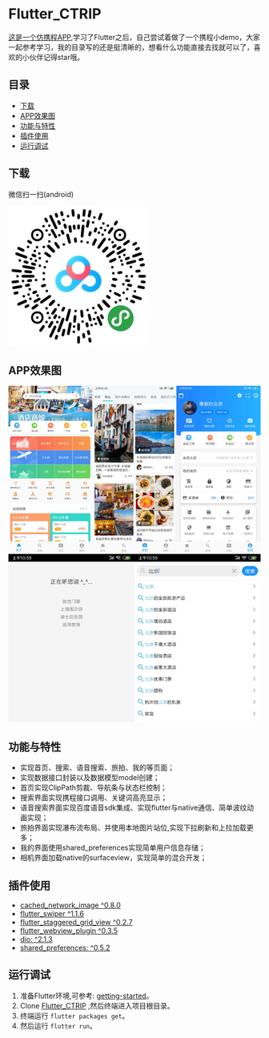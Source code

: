 # Flutter_CTRIP

[这是一个仿携程APP](https://coding.imooc.com/class/321.html),学习了Flutter之后，自己尝试着做了一个携程小demo，大家一起参考学习，我的目录写的还是挺清晰的，想看什么功能直接去找就可以了，喜欢的小伙伴记得star哦。

## 目录

- [下载](#下载)
- [APP效果图](#APP效果图)
- [功能与特性](#功能与特性)
- [插件使用](#插件使用)
- [运行调试](#运行调试)

## 下载

微信扫一扫(android)

![Flutter_Trip](https://raw.githubusercontent.com/cylhah/Flutter-CTRIP/master/preview/QRcode.png)

## APP效果图

![Flutter_Trip](https://raw.githubusercontent.com/cylhah/Flutter-CTRIP/master/preview/preview.jpg)

## 功能与特性

- 实现首页、搜索、语音搜索、旅拍、我的等页面；
- 实现数据接口封装以及数据模型model创建；
- 首页实现ClipPath剪裁、导航条与状态栏控制；
- 搜索界面实现携程接口调用、关键词高亮显示；
- 语音搜索界面实现百度语音sdk集成、实现flutter与native通信、简单波纹动画实现；
- 旅拍界面实现瀑布流布局、并使用本地图片站位,实现下拉刷新和上拉加载更多；
- 我的界面使用shared_preferences实现简单用户信息存储；
- 相机界面加载native的surfaceview，实现简单的混合开发；

## 插件使用

- [cached_network_image ^0.8.0](https://pub.dev/packages/cached_network_image)
- [flutter_swiper ^1.1.6](https://pub.dev/packages/flutter_swiper)
- [flutter_staggered_grid_view ^0.2.7](https://pub.dev/packages/flutter_staggered_grid_view)
- [flutter_webview_plugin ^0.3.5](https://pub.dev/packages/flutter_webview_plugin)
- [dio: ^2.1.3](https://pub.dev/packages/dio)
- [shared_preferences: ^0.5.2](https://pub.dev/packages/shared_preferences)

## 运行调试

1. 准备Flutter环境,可参考: [getting-started](<https://flutter-io.cn/docs/get-started/install>)。
2. Clone [Flutter_CTRIP](https://github.com/cylhah/Flutter-CTRIP) ,然后终端进入项目根目录。
3. 终端运行 `flutter packages get`。
4. 然后运行 `flutter run`。
